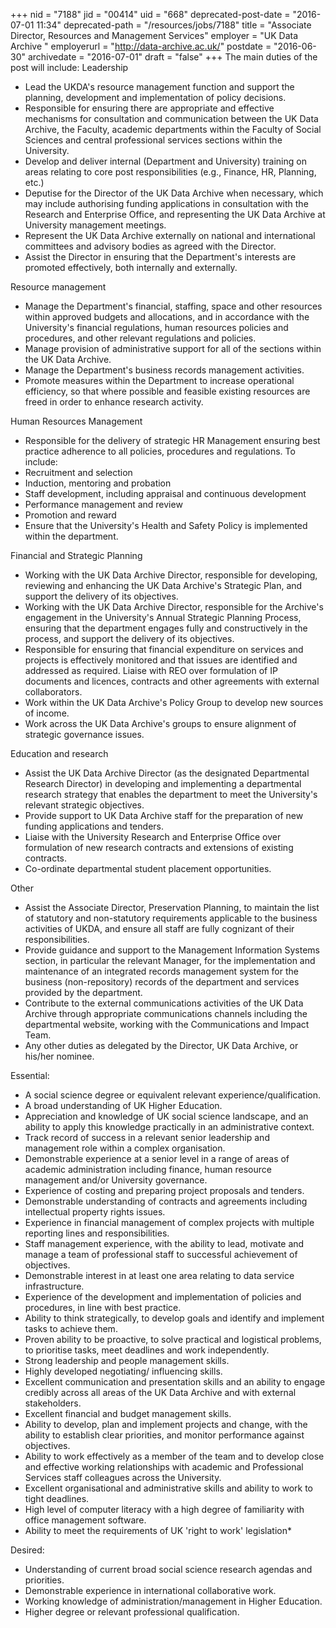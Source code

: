 +++
nid = "7188"
jid = "00414"
uid = "668"
deprecated-post-date = "2016-07-01 11:34"
deprecated-path = "/resources/jobs/7188"
title = "Associate Director, Resources and Management Services"
employer = "UK Data Archive "
employerurl = "http://data-archive.ac.uk/"
postdate = "2016-06-30"
archivedate = "2016-07-01"
draft = "false"
+++
The main duties of the post will include:
Leadership

-   Lead the UKDA's resource management function and support the
    planning, development and implementation of policy decisions.
-   Responsible for ensuring there are appropriate and effective
    mechanisms for consultation and communication between the UK Data
    Archive, the Faculty, academic departments within the Faculty of
    Social Sciences and central professional services sections within
    the University.
-   Develop and deliver internal (Department and University) training on
    areas relating to core post responsibilities (e.g., Finance, HR,
    Planning, etc.)
-   Deputise for the Director of the UK Data Archive when necessary,
    which may include authorising funding applications in consultation
    with the Research and Enterprise Office, and representing the UK
    Data Archive at University management meetings.
-   Represent the UK Data Archive externally on national and
    international committees and advisory bodies as agreed with the
    Director.
-   Assist the Director in ensuring that the Department's interests are
    promoted effectively, both internally and externally.

Resource management

-   Manage the Department's financial, staffing, space and other
    resources within approved budgets and allocations, and in accordance
    with the University's financial regulations, human resources
    policies and procedures, and other relevant regulations and
    policies.
-   Manage provision of administrative support for all of the sections
    within the UK Data Archive.
-   Manage the Department's business records management activities.
-   Promote measures within the Department to increase operational
    efficiency, so that where possible and feasible existing resources
    are freed in order to enhance research activity.

Human Resources Management

-   Responsible for the delivery of strategic HR Management ensuring
    best practice adherence to all policies, procedures and regulations.
    To include:
-   Recruitment and selection
-   Induction, mentoring and probation
-   Staff development, including appraisal and continuous development
-   Performance management and review
-   Promotion and reward
-   Ensure that the University's Health and Safety Policy is implemented
    within the department.

Financial and Strategic Planning

-   Working with the UK Data Archive Director, responsible for
    developing, reviewing and enhancing the UK Data Archive's Strategic
    Plan, and support the delivery of its objectives.
-   Working with the UK Data Archive Director, responsible for the
    Archive's engagement in the University's Annual Strategic Planning
    Process, ensuring that the department engages fully and
    constructively in the process, and support the delivery of its
    objectives.
-   Responsible for ensuring that financial expenditure on services and
    projects is effectively monitored and that issues are identified and
    addressed as required. Liaise with REO over formulation of IP
    documents and licences, contracts and other agreements with external
    collaborators.
-   Work within the UK Data Archive's Policy Group to develop new
    sources of income.
-   Work across the UK Data Archive's groups to ensure alignment of
    strategic governance issues.

Education and research

-   Assist the UK Data Archive Director (as the designated Departmental
    Research Director) in developing and implementing a departmental
    research strategy that enables the department to meet the
    University's relevant strategic objectives.
-   Provide support to UK Data Archive staff for the preparation of new
    funding applications and tenders.
-   Liaise with the University Research and Enterprise Office over
    formulation of new research contracts and extensions of existing
    contracts.
-   Co-ordinate departmental student placement opportunities.

Other

-   Assist the Associate Director, Preservation Planning, to maintain
    the list of statutory and non-statutory requirements applicable to
    the business activities of UKDA, and ensure all staff are fully
    cognizant of their responsibilities.
-   Provide guidance and support to the Management Information Systems
    section, in particular the relevant Manager, for the implementation
    and maintenance of an integrated records management system for the
    business (non-repository) records of the department and services
    provided by the department.
-   Contribute to the external communications activities of the UK Data
    Archive through appropriate communications channels including the
    departmental website, working with the Communications and Impact
    Team.
-   Any other duties as delegated by the Director, UK Data Archive, or
    his/her nominee.
  
Essential:

-   A social science degree or equivalent relevant
    experience/qualification.
-   A broad understanding of UK Higher Education.
-   Appreciation and knowledge of UK social science landscape, and an
    ability to apply this knowledge practically in an administrative
    context.
-   Track record of success in a relevant senior leadership and
    management role within a complex organisation.
-   Demonstrable experience at a senior level in a range of areas of
    academic administration including finance, human resource management
    and/or University governance.
-   Experience of costing and preparing project proposals and tenders.
-   Demonstrable understanding of contracts and agreements including
    intellectual property rights issues.
-   Experience in financial management of complex projects with multiple
    reporting lines and responsibilities.
-   Staff management experience, with the ability to lead, motivate and
    manage a team of professional staff to successful achievement of
    objectives.
-   Demonstrable interest in at least one area relating to data service
    infrastructure.
-   Experience of the development and implementation of policies and
    procedures, in line with best practice.
-   Ability to think strategically, to develop goals and identify and
    implement tasks to achieve them.
-   Proven ability to be proactive, to solve practical and logistical
    problems, to prioritise tasks, meet deadlines and work
    independently.
-   Strong leadership and people management skills.
-   Highly developed negotiating/ influencing skills.
-   Excellent communication and presentation skills and an ability to
    engage credibly across all areas of the UK Data Archive and with
    external stakeholders.
-   Excellent financial and budget management skills.
-   Ability to develop, plan and implement projects and change, with the
    ability to establish clear priorities, and monitor performance
    against objectives.
-   Ability to work effectively as a member of the team and to develop
    close and effective working relationships with academic and
    Professional Services staff colleagues across the University.
-   Excellent organisational and administrative skills and ability to
    work to tight deadlines.
-   High level of computer literacy with a high degree of familiarity
    with office management software.
-   Ability to meet the requirements of UK 'right to work' legislation*

Desired:

-   Understanding of current broad social science research agendas and
    priorities.
-   Demonstrable experience in international collaborative work.
-   Working knowledge of administration/management in Higher Education.
-   Higher degree or relevant professional qualification.
